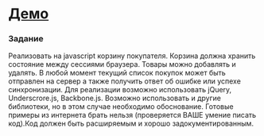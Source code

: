 <h1><a href="http://market-basket.soshace.com/">Демо</a></h1>
<h3>Задание</h3>
<p>Реализовать на javascript корзину покупателя. Корзина должна
    хранить состояние между сессиями браузера.
    Товары можно добавлять и удалять. В любой момент текущий список
    покупок может быть отправлен на сервер а также получить ответ об
    ошибке или успехе синхронизации. Для реализации возможно использовать
    jQuery, Underscrore.js, Backbone.js. Возможно использовать и другие
    библиотеки, но в этом случае необходимо обоснование. Готовые примеры
    из интернета брать нельзя (проверяется ВАШЕ умение писать код).Код
    должен быть расширяемым и хорошо задокументированным.</p>
